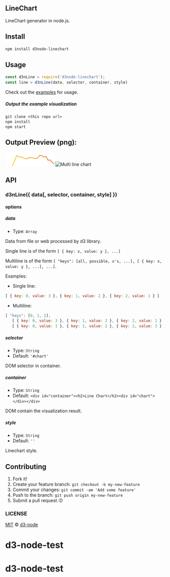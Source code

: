 ## LineChart

LineChart generator in node.js.

## Install

```bash
npm install d3node-linechart
```

## Usage

```js
const d3nLine = require('d3node-linechart');
const line = d3nLine(data, selector, container, style)
```

Check out the [examples](./examples) for usage.

##### Output the example visualization

```
git clone <this repo url>
npm install
npm start
```

## Output Preview (png):

![Single line chart](./examples/output.png)
![Multi line chart](./examples/output-multiline.png)


## API

### d3nLine({ data[, selector, container, style] })

#### options

##### data

- Type: `Array`

Data from file or web processed by d3 library.

Single line is of the form `[ { key: x, value: y }, ...]`

Multiline is of the form `[ "keys": [all, possible, x's, ...], [ { key: x, value: y }, ...], ...]`.

Examples:

- Single line:

```js
[ { key: 0, value: 3 }, { key: 1, value: 2 }, { key: 2, value: 1 } ]
```

- Multiline:

```js
[ "keys": [0, 1, 2],
   [ { key: 0, value: 3 }, { key: 1, value: 2 }, { key: 2, value: 1 } ],
   [ { key: 0, value: 1 }, { key: 1, value: 2 }, { key: 2, value: 3 } ]]
```

##### selector

- Type: `String`
- Default: `'#chart'`

DOM selector in container.

##### container

- Type: `String`
- Default: `<div id="container"><h2>Line Chart</h2><div id="chart"></div></div>`

DOM contain the visualization result.

##### style

- Type: `String`<br>
- Default: `''`

Linechart style.

## Contributing

1. Fork it!
2. Create your feature branch: `git checkout -b my-new-feature`
3. Commit your changes: `git commit -am 'Add some feature'`
4. Push to the branch: `git push origin my-new-feature`
5. Submit a pull request :D


### LICENSE

[MIT](LICENSE) &copy; [d3-node](https://github.com/d3-node)
# d3-node-test
# d3-node-test
